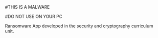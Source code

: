 #THIS IS A MALWARE 

#DO NOT USE ON YOUR PC


Ransomware App developed in the security and cryptography curriculum unit.
